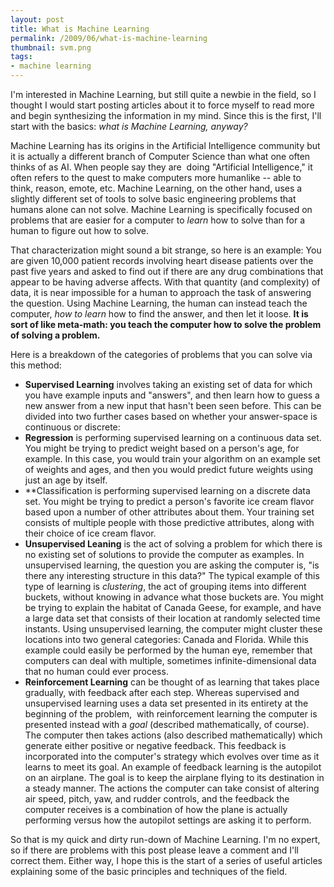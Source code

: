 ```yaml
---
layout: post
title: What is Machine Learning
permalink: /2009/06/what-is-machine-learning
thumbnail: svm.png
tags: 
- machine learning
---
```


I'm interested in Machine Learning, but still quite a newbie in the field, so I
thought I would start posting articles about it to force myself to read more
and begin synthesizing the information in my mind. Since this is the first,
I'll start with the basics: <em>what is Machine Learning, anyway?</em>

Machine Learning has its origins in the Artificial Intelligence community but
it is actually a different branch of Computer Science than what one often
thinks of as AI. When people say they are  doing "Artificial Intelligence," it
often refers to the quest to make computers more humanlike -- able to think,
reason, emote, etc. Machine Learning, on the other hand, uses a slightly
different set of tools to solve basic engineering problems that humans alone
can not solve. Machine Learning is specifically focused on problems that
are easier for a computer to <em>learn</em> how to solve than for a human to
figure out how to solve.

That characterization might sound a bit strange, so here is an example: You are
given 10,000 patient records involving heart disease patients over the past
five years and asked to find out if there are any drug combinations that appear
to be having adverse affects. With that quantity (and complexity) of data, it
is near impossible for a human to approach the task of answering the question.
Using Machine Learning, the human can instead teach the computer, <em>how to
learn</em> how to find the answer, and then let it loose. <strong>It is sort of
like meta-math: you teach the computer how to solve the problem of solving a
problem.</strong>

Here is a breakdown of the categories of problems that you can solve via this
method:

*  **Supervised Learning** involves taking an existing set of data for which
   you have example inputs and "answers", and then learn how to guess a new
   answer from a new input that hasn't been seen before. This can be divided
   into two further cases based on whether your answer-space is continuous or
   discrete:
*  **Regression** is performing supervised learning on a continuous data set. You might be trying to predict weight based on a person's age, for example. In this case, you would train your algorithm on an example set of weights and ages, and then you would predict future weights using just an age by itself.
*  **Classification is performing supervised learning on a discrete data set. You might be trying to predict a person's favorite ice cream flavor based upon a number of other attributes about them. Your training set consists of multiple people with those predictive attributes, along with their choice of ice cream flavor.
*  **Unsupervised Leaning** is the act of solving a problem for which there is no existing set of solutions to provide the computer as examples. In unsupervised learning, the question you are asking the computer is, "is there any interesting structure in this data?" The typical example of this type of learning is <em>clustering</em>, the act of grouping items into different buckets, without knowing in advance what those buckets are. You might be trying to explain the habitat of Canada Geese, for example, and have a large data set that consists of their location at randomly selected time instants. Using unsupervised learning, the computer might cluster these locations into two general categories: Canada and Florida. While this example could easily be performed by the human eye, remember that computers can deal with multiple, sometimes infinite-dimensional data that no human could ever process.
*  **Reinforcement Learning** can be thought of as learning that takes place gradually, with feedback after each step. Whereas supervised and unsupervised learning uses a data set presented in its entirety at the beginning of the problem,  with reinforcement learning the computer is presented instead with a <em>goal </em>(described mathematically, of course). The computer then takes actions (also described mathematically) which generate either positive or negative feedback. This feedback is incorporated into the computer's strategy which evolves over time as it learns to meet its goal. An example of feedback learning is the autopilot on an airplane. The goal is to keep the airplane flying to its destination in a steady manner. The actions the computer can take consist of altering air speed, pitch, yaw, and rudder controls, and the feedback the computer receives is a combination of how the plane is actually performing versus how the autopilot settings are asking it to perform.

So that is my quick and dirty run-down of Machine Learning. I'm no expert, so
if there are problems with this post please leave a comment and I'll correct
  them. Either way, I hope this is the start of a series of useful articles
  explaining some of the basic principles and techniques of the field.

